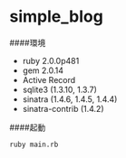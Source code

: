 # simple_blog

####環境  
* ruby 2.0.0p481  
* gem 2.0.14  
* Active Record  
* sqlite3 (1.3.10, 1.3.7)  
* sinatra (1.4.6, 1.4.5, 1.4.4)  
* sinatra-contrib (1.4.2)  

####起動  

```
ruby main.rb  
```
